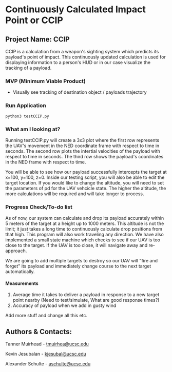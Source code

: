 # Continuously Calculated Impact Point or CCIP

## Project Name: CCIP 
CCIP is a calculation from a weapon's sighting system which predicts its payload's point of impact. This continuously  updated calculation is used for displaying information to a person's HUD or in our case visualize the tracking of a payload. 

### MVP (Minimum Viable Product) 
- Visually see tracking of destination object / payloads trajectory 

### Run Application
```
python3 testCCIP.py
```
### What am I looking at?

Running testCCIP.py will create a 3x3 plot where the first row represents the UAV's movement in the NED coordinate frame with respect to time in seconds. The second row plots the intertial velocities of the payload with respect to time in seconds. The third row shows the payload's coordinates in the NED frame with respect to time. 

You will be able to see how our payload successfully intercepts the target at x=100, y=100, z=0. Inside our testing script, you will also be able to edit the target location. If you would like to change the altitude, you will need to set the parameters of pd for the UAV vehcicle state. The higher the altitude, the more calculations will be required and will take longer to process. 

### Progress Check/To-do list
As of now, our system can calculate and drop its payload accurately within 5 meters of the target at a height up to 1000 meters. This altitude is not the limit; it just takes a long time to continuously calculate drop positions from that high. This program will also work traveling any direction. We have also implemented a small state machine which checks to see if our UAV is too close to the target. If the UAV is too close, it will navigate away and re-approach.

We are going to add multiple targets to destroy so our UAV will "fire and forget" its payload and immediately change course to the next target automatically. 


#### Measurements
1. Average time it takes to deliver a payload in response to a new target point nearby (Need to test/simulate, What are good response times?)
2. Accuracy of payload when we add in gusty wind

Add more stuff and change all this etc.

## Authors & Contacts:
Tanner Muirhead - tmuirhea@ucsc.edu

Kevin Jesubalan - kjesubal@ucsc.edu

Alexander Schulte - aschulte@ucsc.edu